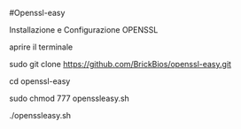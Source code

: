 #Openssl-easy

Installazione e Configurazione OPENSSL

aprire il terminale

sudo git clone https://github.com/BrickBios/openssl-easy.git

cd openssl-easy

sudo chmod 777 openssleasy.sh

./openssleasy.sh
